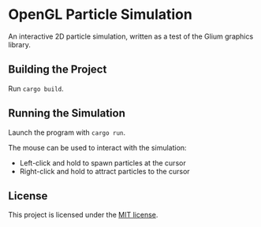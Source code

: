 # OpenGL Particle Simulation
An interactive 2D particle simulation, written as a test of the Glium graphics
library.

## Building the Project
Run `cargo build`.

## Running the Simulation
Launch the program with `cargo run`.

The mouse can be used to interact with the simulation:
* Left-click and hold to spawn particles at the cursor
* Right-click and hold to attract particles to the cursor

## License
This project is licensed under the [MIT license](LICENSE.txt).
